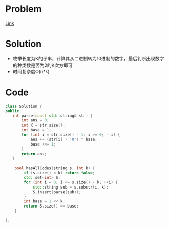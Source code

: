 # Problem
[Link](https://leetcode-cn.com/problems/check-if-a-string-contains-all-binary-codes-of-size-k/)

# Solution
* 枚举长度为K的子串，计算其从二进制转为10进制的数字，最后判断出现数字的种类数是否为2的K次方即可
* 时间复杂度O(n*k)

# Code
```cpp
class Solution {
public:
   int parse(const std::string& str) {
       int ans = 0;
       int K = str.size(); 
       int base = 1;
       for (int i = str.size() - 1; i >= 0; --i) {
           ans += (str[i] - '0') * base;
           base <<= 1;
       }
       return ans;
   }
    
    bool hasAllCodes(string s, int k) {
        if (s.size() < k) return false;
        std::set<int> S;
        for (int i = 0; i <= s.size() - k; ++i) {
            std::string sub = s.substr(i, k);
            S.insert(parse(sub));
        } 
        int base = 1 << k;
        return S.size() == base;
    }
    
};
```